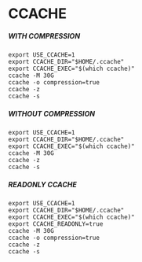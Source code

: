# CCACHE

##### WITH COMPRESSION 
```
export USE_CCACHE=1
export CCACHE_DIR="$HOME/.ccache"
export CCACHE_EXEC="$(which ccache)"
ccache -M 30G
ccache -o compression=true
ccache -z
ccache -s
```
##### WITHOUT COMPRESSION
```
export USE_CCACHE=1
export CCACHE_DIR="$HOME/.ccache"
export CCACHE_EXEC="$(which ccache)"
ccache -M 30G
ccache -z
ccache -s
```
##### READONLY CCACHE
```
export USE_CCACHE=1
export CCACHE_DIR="$HOME/.ccache"
export CCACHE_EXEC="$(which ccache)"
export CCACHE_READONLY=true
ccache -M 30G
ccache -o compression=true
ccache -z
ccache -s
```
